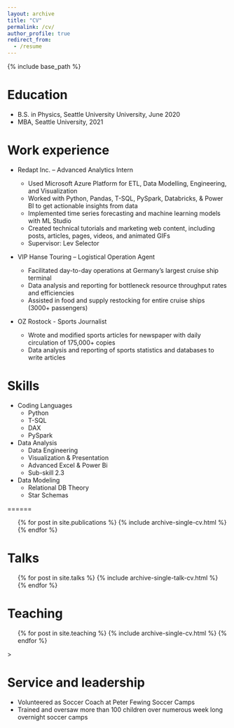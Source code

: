```yaml
---
layout: archive
title: "CV"
permalink: /cv/
author_profile: true
redirect_from:
  - /resume
---
```


{% include base_path %}

Education
======
* B.S. in Physics, Seattle University University, June 2020
* MBA, Seattle University, 2021


Work experience
======
* Redapt Inc. – Advanced Analytics Intern
  * Used Microsoft Azure Platform for ETL, Data Modelling, Engineering, and Visualization
  * Worked with Python, Pandas, T-SQL, PySpark, Databricks, & Power BI to get actionable insights from data
  * Implemented time series forecasting and machine learning models with ML Studio
  * Created technical tutorials and marketing web content, including posts, articles, pages, videos, and animated GIFs
  * Supervisor: Lev Selector

* VIP Hanse Touring – Logistical Operation Agent
  * Facilitated day-to-day operations at Germany’s largest cruise ship terminal
  * Data analysis and reporting for bottleneck resource throughput rates and efficiencies
  * Assisted in food and supply restocking for entire cruise ships (3000+ passengers)

* OZ Rostock - Sports Journalist
  * Wrote and modified sports articles for newspaper with daily circulation of 175,000+ copies
  * Data analysis and reporting of sports statistics and databases to write articles


  
Skills
======
* Coding Languages
  * Python
  * T-SQL
  * DAX
  * PySpark
* Data Analysis
  * Data Engineering
  * Visualization & Presentation
  * Advanced Excel & Power Bi
  * Sub-skill 2.3
* Data Modeling
  * Relational DB Theory
  * Star Schemas

<GitHub>
======
  <ul>{% for post in site.publications %}
    {% include archive-single-cv.html %}
  {% endfor %}</ul>
  
Talks
======
  <ul>{% for post in site.talks %}
    {% include archive-single-talk-cv.html %}
  {% endfor %}</ul>
  
Teaching
======
  <ul>{% for post in site.teaching %}
    {% include archive-single-cv.html %}
  {% endfor %}</ul>   >
  
Service and leadership
======
* Volunteered as Soccer Coach at Peter Fewing Soccer Camps
* Trained and oversaw more than 100 children over numerous week long overnight soccer camps
